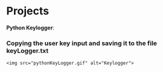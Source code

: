 # Projects


**Python Keylogger**: 
### Copying the user key input and saving it to the file keyLogger.txt

```
<img src="pythonKeyLogger.gif" alt="Keylogger">

```
